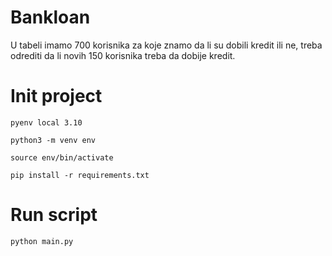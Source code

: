 # Bankloan

U tabeli imamo 700 korisnika za koje znamo da li su dobili kredit ili ne, treba odrediti da li novih 150 korisnika treba da dobije kredit.


# Init project

```
pyenv local 3.10 

python3 -m venv env

source env/bin/activate

pip install -r requirements.txt

```


# Run script

```
python main.py
```